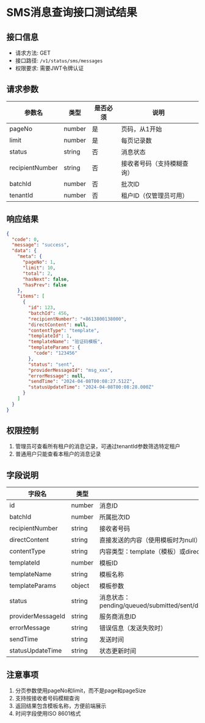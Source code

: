 # SMS消息查询接口测试结果

## 接口信息

- 请求方法: GET
- 接口路径: `/v1/status/sms/messages`
- 权限要求: 需要JWT令牌认证

## 请求参数

| 参数名          | 类型   | 是否必须 | 说明                       |
| --------------- | ------ | -------- | -------------------------- |
| pageNo          | number | 是       | 页码，从1开始              |
| limit           | number | 是       | 每页记录数                 |
| status          | string | 否       | 消息状态                   |
| recipientNumber | string | 否       | 接收者号码（支持模糊查询） |
| batchId         | number | 否       | 批次ID                     |
| tenantId        | number | 否       | 租户ID（仅管理员可用）     |

## 响应结果

```json
{
  "code": 0,
  "message": "success",
  "data": {
    "meta": {
      "pageNo": 1,
      "limit": 10,
      "total": 2,
      "hasNext": false,
      "hasPrev": false
    },
    "items": [
      {
        "id": 123,
        "batchId": 456,
        "recipientNumber": "+8613800138000",
        "directContent": null,
        "contentType": "template",
        "templateId": 1,
        "templateName": "验证码模板",
        "templateParams": {
          "code": "123456"
        },
        "status": "sent",
        "providerMessageId": "msg_xxx",
        "errorMessage": null,
        "sendTime": "2024-04-08T00:08:27.512Z",
        "statusUpdateTime": "2024-04-08T00:08:28.000Z"
      }
    ]
  }
}
```

## 权限控制

1. 管理员可查看所有租户的消息记录，可通过tenantId参数筛选特定租户
2. 普通用户只能查看本租户的消息记录

## 字段说明

| 字段名            | 类型   | 说明                                                                              |
| ----------------- | ------ | --------------------------------------------------------------------------------- |
| id                | number | 消息ID                                                                            |
| batchId           | number | 所属批次ID                                                                        |
| recipientNumber   | string | 接收者号码                                                                        |
| directContent     | string | 直接发送的内容（使用模板时为null）                                                |
| contentType       | string | 内容类型：template（模板）或direct（直接发送）                                    |
| templateId        | number | 模板ID                                                                            |
| templateName      | string | 模板名称                                                                          |
| templateParams    | object | 模板参数                                                                          |
| status            | string | 消息状态：pending/queued/submitted/sent/delivered/failed/rejected/unknown/sending |
| providerMessageId | string | 服务商消息ID                                                                      |
| errorMessage      | string | 错误信息（发送失败时）                                                            |
| sendTime          | string | 发送时间                                                                          |
| statusUpdateTime  | string | 状态更新时间                                                                      |

## 注意事项

1. 分页参数使用pageNo和limit，而不是page和pageSize
2. 支持按接收者号码模糊查询
3. 返回结果包含模板名称，方便前端展示
4. 时间字段使用ISO 8601格式
